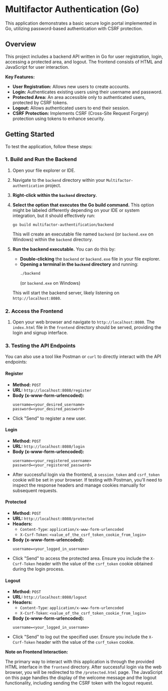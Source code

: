 # Multifactor Authentication (Go)

This application demonstrates a basic secure login portal implemented in Go, utilizing password-based authentication with CSRF protection.

## Overview

This project includes a backend API written in Go for user registration, login, accessing a protected area, and logout. The frontend consists of HTML and JavaScript for user interaction.

**Key Features:**

* **User Registration:** Allows new users to create accounts.
* **Login:** Authenticates existing users using their username and password.
* **Protected Area:** An area accessible only to authenticated users, protected by CSRF tokens.
* **Logout:** Allows authenticated users to end their session.
* **CSRF Protection:** Implements CSRF (Cross-Site Request Forgery) protection using tokens to enhance security.

## Getting Started

To test the application, follow these steps:

### 1. Build and Run the Backend

1.  Open your file explorer or IDE.
2.  Navigate to the `backend` directory within your `Multifactor-authentication` project.
3.  **Right-click within the `backend` directory.**
4.  **Select the option that executes the Go build command.** This option might be labeled differently depending on your IDE or system integration, but it should effectively run:
    ```
    go build multifactor-authentification/backend
    ```
    This will create an executable file named `backend` (or `backend.exe` on Windows) within the `backend` directory.
5.  **Run the backend executable.** You can do this by:
    * **Double-clicking** the `backend` or `backend.exe` file in your file explorer.
    * **Opening a terminal in the `backend` directory** and running:
        ```bash
        ./backend
        ```
        (or `backend.exe` on Windows)

    This will start the backend server, likely listening on `http://localhost:8080`.

### 2. Access the Frontend

1.  Open your web browser and navigate to `http://localhost:8080`. The `index.html` file in the `frontend` directory should be served, providing the login and signup interface.

### 3. Testing the API Endpoints

You can also use a tool like Postman or `curl` to directly interact with the API endpoints:

#### Register

* **Method:** `POST`
* **URL:** `http://localhost:8080/register`
* **Body (x-www-form-urlencoded):**
    ```
    username=<your_desired_username>
    password=<your_desired_password>
    ```
* Click "Send" to register a new user.

#### Login

* **Method:** `POST`
* **URL:** `http://localhost:8080/login`
* **Body (x-www-form-urlencoded):**
    ```
    username=<your_registered_username>
    password=<your_registered_password>
    ```
* After successful login via the frontend, a `session_token` and `csrf_token` cookie will be set in your browser. If testing with Postman, you'll need to inspect the response headers and manage cookies manually for subsequent requests.

#### Protected

* **Method:** `POST`
* **URL:** `http://localhost:8080/protected`
* **Headers:**
    * `Content-Type`: `application/x-www-form-urlencoded`
    * `X-Csrf-Token`: `<value_of_the_csrf_token_cookie_from_login>`
* **Body (x-www-form-urlencoded):**
    ```
    username=<your_logged_in_username>
    ```
* Click "Send" to access the protected area. Ensure you include the `X-Csrf-Token` header with the value of the `csrf_token` cookie obtained during the login process.

#### Logout

* **Method:** `POST`
* **URL:** `http://localhost:8080/logout`
* **Headers:**
    * `Content-Type`: `application/x-www-form-urlencoded`
    * `X-Csrf-Token`: `<value_of_the_csrf_token_cookie_from_login>`
* **Body (x-www-form-urlencoded):**
    ```
    username=<your_logged_in_username>
    ```
* Click "Send" to log out the specified user. Ensure you include the `X-Csrf-Token` header with the value of the `csrf_token` cookie.

**Note on Frontend Interaction:**

The primary way to interact with this application is through the provided HTML interface in the `frontend` directory. After successful login via the web browser, you will be redirected to the `/protected.html` page. The JavaScript on this page handles the display of the welcome message and the logout functionality, including sending the CSRF token with the logout request.

